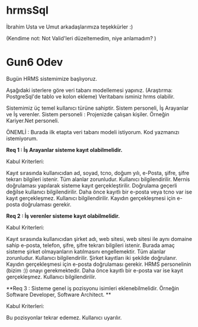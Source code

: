 # hrmsSql

İbrahim Usta ve Umut arkadaşlarımıza teşekkürler :)

(Kendime not: Not Valid'leri düzeltemedim, niye anlamadım? )

# Gun6 Odev

Bugün HRMS sistemimize başlıyoruz.

Aşağıdaki isterlere göre veri tabanı modellemesi yapınız. (Araştırma: PostgreSql'de tablo ve kolon ekleme) Veritabanı isminiz hrms olabilir.

Sistemimiz üç temel kullanıcı türüne sahiptir. Sistem personeli, İş Arayanlar ve İş verenler. Sistem personeli : Projenizde çalışan kişiler. Örneğin Kariyer.Net personeli.

ÖNEMLİ : Burada ilk etapta veri tabanı modeli istiyorum. Kod yazmanızı istemiyorum.

**Req 1 : İş Arayanlar sisteme kayıt olabilmelidir.**

Kabul Kriterleri:

Kayıt sırasında kullanıcıdan ad, soyad, tcno, doğum yılı, e-Posta, şifre, şifre tekrarı bilgileri istenir.
Tüm alanlar zorunludur. Kullanıcı bilgilendirilir.
Mernis doğrulaması yapılarak sisteme kayıt gerçekleştirilir.
Doğrulama geçerli değilse kullanıcı bilgilendirilir.
Daha önce kayıtlı bir e-posta veya tcno var ise kayıt gerçekleşmez. Kullanıcı bilgilendirilir.
Kayıdın gerçekleşmesi için e-posta doğrulaması gerekir.

**Req 2 : İş verenler sisteme kayıt olabilmelidir.**

Kabul Kriterleri:

Kayıt sırasında kullanıcıdan şirket adı, web sitesi, web sitesi ile aynı domaine sahip e-posta, telefon, şifre, şifre tekrarı bilgileri istenir. Burada amaç sisteme şirket olmayanların katılmasını engellemektir.
Tüm alanlar zorunludur. Kullanıcı bilgilendirilir.
Şirket kayıtları iki şekilde doğrulanır. Kayıdın gerçekleşmesi için e-posta doğrulaması gerekir. HRMS personelinin (bizim :)) onayı gerekmektedir.
Daha önce kayıtlı bir e-posta var ise kayıt gerçekleşmez. Kullanıcı bilgilendirilir.

**Req 3 : Sisteme genel iş pozisyonu isimleri eklenebilmelidir. Örneğin Software Developer, Software Architect.
**

Kabul Kriterleri:

Bu pozisyonlar tekrar edemez. Kullanıcı uyarılır.
